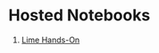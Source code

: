 # Hosted Notebooks

1. [Lime Hands-On](http://nbviewer.jupyter.org/github/prakhar21/100-Days-of-ML/blob/master/day9/Lime.ipynb)
